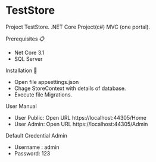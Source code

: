# TestStore
Project TestStore.
.NET Core Project(c#) MVC (one portal).

Prerequisites 📋
- Net Core 3.1 
- SQL Server

Installation 🔧
- Open file appsettings.json 
- Chage StoreContext with details of database.
- Execute file Migrations.

User Manual
- User Public: Open URL https://localhost:44305/Home
- User Admin: Open URL https://localhost:44305/Admin

Default Credential Admin 
- Username : admin
- Password: 123


